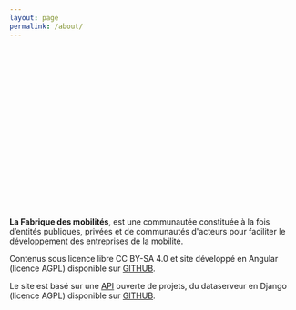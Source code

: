 ```yaml
---
layout: page
permalink: /about/
---
```

<div id="intro" class="intro-project-create ng-scope" style="background-image: url(&quot;http://lafabriquedesmobilites.fr/wp-content/themes/fabmob/images/rejoindre-fabmob.svg&quot;); width: 800px; height: 100px; margin-left: auto; margin-right: auto; padding-bottom: 184px;">
    
</div>

<div id="content">
                <tabset class="nav-tabs-project">
                    <tab heading=" A propos de ce site">
</tab>
</tabset>

<p><b>La Fabrique des mobilités</b>, est une communautée constituée à la fois d’entités publiques, privées et de communautés d'acteurs pour faciliter le développement des entreprises de la mobilité.



<p>Contenus sous licence libre CC BY-SA 4.0 et site développé en Angular (licence AGPL) disponible sur <a href="http://github.com/accompagnementfabmob/accompagnementfabmob.github.io">GITHUB</a>.</p>
<p>Le site est basé sur une <a href="http://data.patapouf.org/api/v0/">API</a> ouverte de projets, du dataserveur en Django (licence AGPL) disponible sur <a href="https://github.com/CommonsDev/dataserver/">GITHUB</a>.</p>
